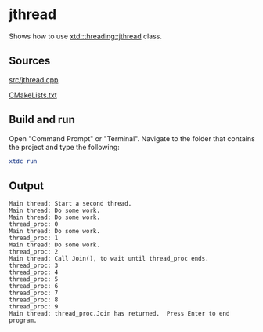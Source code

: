 # jthread

Shows how to use [xtd::threading::jthread](https://gammasoft71.github.io/xtd/reference_guides/latest/classxtd_1_1threading_1_1jthread.html) class.

## Sources

[src/jthread.cpp](src/jthread.cpp)

[CMakeLists.txt](CMakeLists.txt)

## Build and run

Open "Command Prompt" or "Terminal". Navigate to the folder that contains the project and type the following:

```cmake
xtdc run
```

## Output

```
Main thread: Start a second thread.
Main thread: Do some work.
Main thread: Do some work.
thread_proc: 0
Main thread: Do some work.
thread_proc: 1
Main thread: Do some work.
thread_proc: 2
Main thread: Call Join(), to wait until thread_proc ends.
thread_proc: 3
thread_proc: 4
thread_proc: 5
thread_proc: 6
thread_proc: 7
thread_proc: 8
thread_proc: 9
Main thread: thread_proc.Join has returned.  Press Enter to end program.
```
